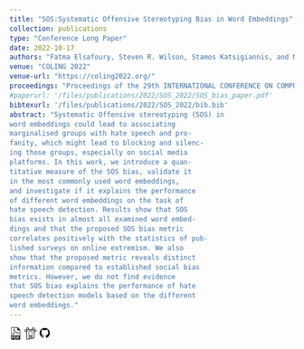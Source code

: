 ```yaml
---
title: "SOS:Systematic Offensive Stereotyping Bias in Word Embeddings"
collection: publications
type: "Conference Long Paper"
date: 2022-10-17
authors: "Fatma Elsafoury, Steven R. Wilson, Stamos Katsigiannis, and Naeem Ramzan"
venue: "COLING 2022"
venue-url: "https://coling2022.org/"
proceedings: "Proceedings of the 29th INTERNATIONAL CONFERENCE ON COMPUTATIONAL LINGUISTICS"
#paperurl: '/files/publications/2022/SOS_2022/SOS_bias_paper.pdf'
bibtexurl: '/files/publications/2022/SOS_2022/bib.bib'
abstract: "Systematic Offensive stereotyping (SOS) in
word embeddings could lead to associating
marginalised groups with hate speech and pro-
fanity, which might lead to blocking and silenc-
ing those groups, especially on social media
platforms. In this work, we introduce a quan-
titative measure of the SOS bias, validate it
in the most commonly used word embeddings,
and investigate if it explains the performance
of different word embeddings on the task of
hate speech detection. Results show that SOS
bias exists in almost all examined word embed-
dings and that the proposed SOS bias metric
correlates positively with the statistics of pub-
lished surveys on online extremism. We also
show that the proposed metric reveals distinct
information compared to established social bias
metrics. However, we do not find evidence
that SOS bias explains the performance of hate
speech detection models based on the different
word embeddings."
---
```

<a href="/files/publications/2022/SOS_2022/SOS_bias_paper.pdf"><img src="/images/paper_symbol.png" alt="Link to paper" style="width:22px;height:22px;"></a>
<a href="/files/publications/2022/SOS_2022/COLING_poster_2022.pdf"><img src="/images/poster_symbol.png" alt="Link to poster" style="width:22px;height:22px;"></a>
<a href="https://github.com/efatmae/measure_SOS_bias_in_static_word_embeddings"><img src="/images/github_symbol.png" alt="Link to code" style="width:22px;height:22px;"></a>